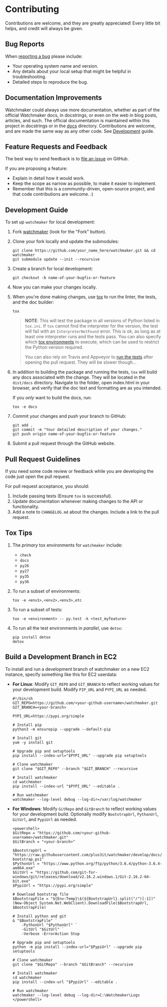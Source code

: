 # Contributing

Contributions are welcome, and they are greatly appreciated! Every little bit
helps, and credit will always be given.

## Bug Reports

When [reporting a bug][0] please include:

*   Your operating system name and version.
*   Any details about your local setup that might be helpful in
    troubleshooting.
*   Detailed steps to reproduce the bug.

## Documentation Improvements

Watchmaker could always use more documentation, whether as part of the official
Watchmaker docs, in docstrings, or even on the web in blog posts, articles, and
such. The official documentation is maintained within this project in
docstrings or in the [docs][3] directory. Contributions are
welcome, and are made the same way as any other code. See
[Development](#development-guide) guide.

## Feature Requests and Feedback

The best way to send feedback is to [file an issue][0] on GitHub.

If you are proposing a feature:

*   Explain in detail how it would work.
*   Keep the scope as narrow as possible, to make it easier to implement.
*   Remember that this is a community-driven, open-source project, and that
    code contributions are welcome. :)

## Development Guide

To set up `watchmaker` for local development:

1.  Fork [watchmaker](https://github.com/plus3it/watchmaker) (look for the
    "Fork" button).

2.  Clone your fork locally and update the submodules:

    ```shell
    git clone https://github.com/your_name_here/watchmaker.git && cd watchmaker
    git submodule update --init --recursive
    ```

3.  Create a branch for local development:

    ```shell
    git checkout -b name-of-your-bugfix-or-feature
    ```

4.  Now you can make your changes locally.

5.  When you're done making changes, use [tox][2] to run the linter, the tests,
    and the doc builder:

    ```shell
    tox
    ```

    > **NOTE**: This will test the package in all versions of Python listed in
    > `tox.ini`. If `tox` cannot find the interpreter for the version, the test
    > will fail with an `InterpreterNotFound` error. This is ok, as long as at
    > least one interpreter runs and the tests pass. You can also specify which
    > [tox environments](#tips) to execute, which can be used to restrict the
    > Python version required.
    >
    > You can also rely on Travis and Appveyor to [run the tests][1] after
    > opening the pull request. They will be slower though...

6.  In addition to building the package and running the tests, `tox` will build
    any docs associated with the change. They will be located in the
    `dist/docs` directory. Navigate to the folder, open index.html in your
    browser, and verify that the doc text and formatting are as you intended.

    If you _only_ want to build the docs, run:

    ```shell
    tox -e docs
    ```

7.  Commit your changes and push your branch to GitHub:

    ```shell
    git add .
    git commit -m "Your detailed description of your changes."
    git push origin name-of-your-bugfix-or-feature
    ```

8.  Submit a pull request through the GitHub website.

## Pull Request Guidelines

If you need some code review or feedback while you are developing the code just
open the pull request.

For pull request acceptance, you should:

1.  Include passing tests (Ensure `tox` is successful).
2.  Update documentation whenever making changes to the API or functionality.
3.  Add a note to `CHANGELOG.md` about the changes. Include a link to the
    pull request.

## Tox Tips

1.  The _primary_ tox environments for `watchmaker` include:

    *   `check`
    *   `docs`
    *   `py26`
    *   `py27`
    *   `py35`
    *   `py36`

2.  To run a subset of environments:

    ```shell
    tox -e <env1>,<env2>,<env3>,etc
    ```

3.  To run a subset of tests:

    ```shell
    tox -e <environment> -- py.test -k <test_myfeature>
    ```

4.  To run all the test environments in _parallel_, use `detox`:

    ```shell
    pip install detox
    detox
    ```

## Build a Development Branch in EC2

To install and run a development branch of watchmaker on a new EC2 instance,
specify something like this for EC2 userdata:

*   **For Linux**: Modify `GIT_REPO` and `GIT_BRANCH` to reflect working
    values for your development build. Modify `PIP_URL` and `PYPI_URL` as
    needed.

    ```shell
    #!/bin/sh
    GIT_REPO=https://github.com/<your-github-username>/watchmaker.git
    GIT_BRANCH=<your-branch>

    PYPI_URL=https://pypi.org/simple

    # Install pip
    python3 -m ensurepip --upgrade --default-pip

    # Install git
    yum -y install git

    # Upgrade pip and setuptools
    pip install --index-url="$PYPI_URL" --upgrade pip setuptools

    # Clone watchmaker
    git clone "$GIT_REPO" --branch "$GIT_BRANCH" --recursive

    # Install watchmaker
    cd watchmaker
    pip install --index-url "$PYPI_URL" --editable .

    # Run watchmaker
    watchmaker --log-level debug --log-dir=/var/log/watchmaker
    ```

*   **For Windows**: Modify `GitRepo` and `GitBranch` to reflect working
    values for your development build. Optionally modify `BootstrapUrl`,
    `PythonUrl`, `GitUrl`, and `PypiUrl` as needed.

    ```shell
    <powershell>
    $GitRepo = "https://github.com/<your-github-username>/watchmaker.git"
    $GitBranch = "<your-branch>"

    $BootstrapUrl = "https://raw.githubusercontent.com/plus3it/watchmaker/develop/docs/files/bootstrap/watchmaker-bootstrap.ps1"
    $PythonUrl = "https://www.python.org/ftp/python/3.6.4/python-3.6.4-amd64.exe"
    $GitUrl = "https://github.com/git-for-windows/git/releases/download/v2.16.2.windows.1/Git-2.16.2-64-bit.exe"
    $PypiUrl = "https://pypi.org/simple"

    # Download bootstrap file
    $BootstrapFile = "${Env:Temp}\$(${BootstrapUrl}.split("/")[-1])"
    (New-Object System.Net.WebClient).DownloadFile($BootstrapUrl, $BootstrapFile)

    # Install python and git
    & "$BootstrapFile" `
        -PythonUrl "$PythonUrl" `
        -GitUrl "$GitUrl" `
        -Verbose -ErrorAction Stop

    # Upgrade pip and setuptools
    python -m pip install --index-url="$PypiUrl" --upgrade pip setuptools

    # Clone watchmaker
    git clone "$GitRepo" --branch "$GitBranch" --recursive

    # Install watchmaker
    cd watchmaker
    pip install --index-url "$PypiUrl" --editable .

    # Run watchmaker
    watchmaker --log-level debug --log-dir=C:\Watchmaker\Logs
    </powershell>
    ```

[0]: https://github.com/plus3it/watchmaker/issues
[1]: https://travis-ci.org/plus3it/watchmaker/pull_requests
[2]: https://tox.readthedocs.io/en/latest/install.html
[3]: https://github.com/plus3it/watchmaker/tree/develop/docs
